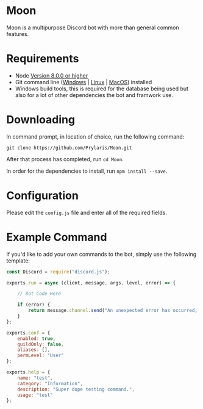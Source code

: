 # Moon
Moon is a multipurpose Discord bot with more than general common features.

# Requirements
- Node [Version 8.0.0 or higher](https://node.js.org)
- Git command line ([Windows](https://git-scm.com/download/win) | [Linux](https://git-scm.com/book/en/v2/Getting-Started-Installing-Git) | [MacOS](https://git-scm.com/download/mac)) installed
- Windows build tools, this is required for the database being used but also for a lot of other dependencies the bot and framwork use.

# Downloading
In command prompt, in location of choice, run the following command:

`git clone https://github.com/Prylaris/Moon.git`

After that process has completed, run `cd Moon`.

In order for the dependencies to install, run `npm install --save`.

# Configuration
Please edit the `config.js` file and enter all of the required fields.

# Example Command
If you'd like to add your own commands to the bot, simply use the following template:

```js
const Discord = require("discord.js");

exports.run = async (client, message, args, level, error) => {

    // Bot Code Here

    if (error) {
        return message.channel.send("An unexpected error has occurred, try again later.");
    }
};

exports.conf = {
    enabled: true,
    guildOnly: false,
    aliases: [],
    permLevel: "User"
};

exports.help = {
    name: "test",
    category: "Information",
    description: "Super dope testing command.",
    usage: "test"
};
```